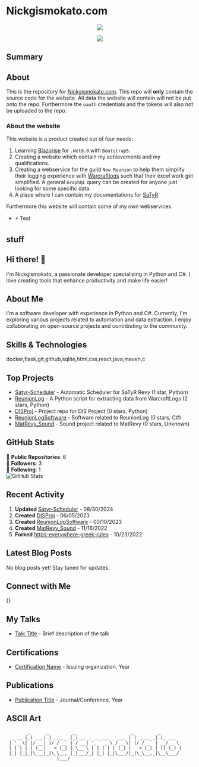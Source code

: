 # Nickgismokato.com

<p align="center"><img src="https://git-profile-readme-banner.vercel.app/api/python?username=Nickgismokato&txt=Full%20stack%20Developer%20"></p>

<!--https://github.com/tandpfun/skill-icons?tab=readme-ov-file-->
<p align="center">
	<a href="nickgismokato.com">
		<img src="https://skillicons.dev/icons?i=cs,html,css,bootstrap,dotnet&perline=5"/>
	</a>
</p>


## Summary

## About

This is the repository for [Nickgismokato.com](https://nickgismokato.com). This repo will **only** contain the source code for the website. All data the website will contain will not be put onto the repo. Furthermore the `oauth` credentials and the tokens will also not be uploaded to the repo.

### About the website

This website is a product created out of four needs:

1. Learning [Blazorise](https://blazorise.com/) for `.Net8.0` with `Bootstrap5`.
2. Creating a website which contain my achievements and my qualifications.
3. Creating a webservice for the guild `New Reunion` to help them simplify their logging experience with [Warcraftlogs](https://warcraftlogs.com) such that their excel work get simplified. A general `GraphQL` query can be created for anyone just looking for some specific data.
4. A place where I can contain my documentations for [SaTyR](https://www.satyr.dk/)

Furthermore this website will contain some of my own webservices. 

- :zap: Test

## stuff

## Hi there! 👋

I'm Nickgismokato, a passionate developer specializing in Python and C#. I love creating tools that enhance productivity and make life easier!

## About Me

I'm a software developer with experience in Python and C#. Currently, I'm exploring various projects related to automation and data extraction. I enjoy collaborating on open-source projects and contributing to the community.

## Skills & Technologies

docker,flask,git,github,sqlite,html,css,react,java,maven,c

## Top Projects

- [Satyr-Scheduler](https://github.com/nickgismokato/Satyr-Scheduler) - Automatic Scheduler for SaTyR Revy (1 star, Python)
- [ReunionLog](https://github.com/nickgismokato/ReunionLog) - A Python script for extracting data from WarcraftLogs (2 stars, Python)
- [DISProj](https://github.com/nickgismokato/DISProj) - Project repo for DIS Project (0 stars, Python)
- [ReunionLogSoftware](https://github.com/nickgismokato/ReunionLogSoftware) - Software related to ReunionLog (0 stars, C#)
- [MatRevy_Sound](https://github.com/nickgismokato/MatRevy_Sound) - Sound project related to MatRevy (0 stars, Unknown)

## GitHub Stats

🌟 **Public Repositories**: 6  
👥 **Followers**: 3  
🔗 **Following**: 1  
![GitHub Stats](https://github-readme-stats.vercel.app/api?username=nickgismokato&show_icons=true&theme=radical)

## Recent Activity

1. **Updated** [Satyr-Scheduler](https://github.com/nickgismokato/Satyr-Scheduler) - 08/30/2024  
2. **Created** [DISProj](https://github.com/nickgismokato/DISProj) - 06/05/2023  
3. **Created** [ReunionLogSoftware](https://github.com/nickgismokato/ReunionLogSoftware) - 03/10/2023  
4. **Created** [MatRevy_Sound](https://github.com/nickgismokato/MatRevy_Sound) - 11/16/2022  
5. **Forked** [https-everywhere-greek-rules](https://github.com/nickgismokato/https-everywhere-greek-rules) - 10/23/2022

## Latest Blog Posts

No blog posts yet! Stay tuned for updates.

## Connect with Me

{}

## My Talks

- [Talk Title](link-to-talk) - Brief description of the talk

## Certifications

- [Certification Name](link-to-certificate) - Issuing organization, Year

## Publications

- [Publication Title](link-to-publication) - Journal/Conference, Year

## ASCII Art

```
        _      _         _                     _         _        
  _ __ (_) ___| | ____ _(_)___ _ __ ___   ___ | | ____ _| |_ ___  
 | '_ \| |/ __| |/ / _` | / __| '_ ` _ \ / _ \| |/ / _` | __/ _ \ 
 | | | | | (__|   < (_| | \__ \ | | | | | (_) |   < (_| | || (_) |
 |_| |_|_|\___|_|\_\__, |_|___/_| |_| |_|\___/|_|\_\__,_|\__\___/ 
                   |___/                                          
```

